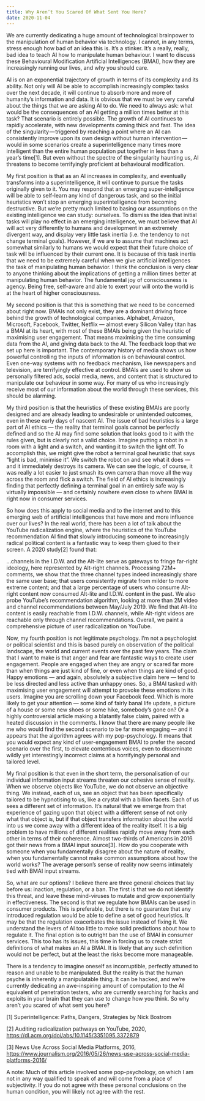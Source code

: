 ```yaml
---
title: Why Aren’t You Scared Of What Sent You Here?
date: 2020-11-04
---
```


We are currently dedicating a huge amount of technological brainpower to the manipulation of human behavior via technology. I cannot, in any terms, stress enough how bad of an idea this is. It’s a stinker. It’s a really, really, bad idea to teach AI how to manipulate human behaviour. I want to discuss these Behavioural Modification Artificial Intelligences (BMAI), how they are increasingly running our lives, and why you should care.

AI is on an exponential trajectory of growth in terms of its complexity and its ability. Not only will AI be able to accomplish increasingly complex tasks over the next decade, it will continue to absorb more and more of humanity’s information and data. It is obvious that we must be very careful about the things that we are asking AI to do. We need to always ask: what would be the consequences of an AI getting a million times better at this task? That scenario is entirely possible. The growth of AI continues to rapidly accelerate, with new developments coming thick and fast. The idea of the singularity — triggered by reaching a point where an AI can consistently improve upon its own design without human intervention — would in some scenarios create a superintelligence many times more intelligent than the entire human population put together in less than a year’s time[1]. But even without the spectre of the singularity haunting us, AI threatens to become terrifyingly proficient at behavioural modification.

My first position is that as an AI increases in complexity, and eventually transforms into a superintelligence, it will continue to pursue the tasks originally given to it. You may respond that an emerging super-intelligence will be able to self-learn any kind of dangerous task, and so the initial heuristics won’t stop an emerging superintelligence from becoming destructive. But we’re pretty much limited to basing our assumptions on the existing intelligence we can study: ourselves. To dismiss the idea that initial tasks will play no effect in an emerging intelligence, we must believe that AI will act very differently to humans and development in an extremely divergent way, and display very little task inertia (i.e. the tendency to not change terminal goals). However, if we are to assume that machines act somewhat similarly to humans we would expect that their future choice of task will be influenced by their current one. It is because of this task inertia that we need to be extremely careful when we give artificial intelligences the task of manipulating human behavior. I think the conclusion is very clear to anyone thinking about the implications of getting a million times better at manipulating human behavior. The fundamental joy of consciousness is agency. Being free, self-aware and able to exert your will onto the world is at the heart of higher consciousness.

My second position is that this is something that we need to be concerned about right now. BMAIs not only exist, they are a dominant driving force behind the growth of technological companies. Alphabet, Amazon, Microsoft, Facebook, Twitter, Netflix — almost every Silicon Valley titan has a BMAI at its heart, with most of these BMAIs being given the heuristic of maximising user engagement. That means maximising the time consuming data from the AI, and giving data back to the AI. The feedback loop that we set up here is important. The contemporary history of media shows us how powerful controlling the inputs of information is on behavioural control. Even one-way systems with no feedback mechanism, like newspapers and television, are terrifyingly effective at control. BMAIs are used to show us personally filtered ads, social media, news, and content that is structured to manipulate our behaviour in some way. For many of us who increasingly receive most of our information about the world through these services, this should be alarming.

My third position is that the heuristics of these existing BMAIs are poorly designed and are already leading to undesirable or unintended outcomes, even in these early days of nascent AI. The issue of bad heuristics is a large part of AI ethics — the reality that terminal goals cannot be perfectly defined and so the AI may find some solution that looks good to it with the rules given, but is clearly not a valid choice. Imagine putting a robot in a room with a light and a switch, and wanting it to switch the light off. To accomplish this, we might give the robot a terminal goal heuristic that says “light is bad, minimise it”. We switch the robot on and see what it does — and it immediately destroys its camera. We can see the logic, of course, it was really a lot easier to just smash its own camera than move all the way across the room and flick a switch. The field of AI ethics is increasingly finding that perfectly defining a terminal goal in an entirely safe way is virtually impossible — and certainly nowhere even close to where BMAI is right now in consumer services.

So how does this apply to social media and to the internet and to this emerging web of artificial intelligences that have more and more influence over our lives? In the real world, there has been a lot of talk about the YouTube radicalization engine, where the heuristics of the YouTube recommendation AI find that slowly introducing someone to increasingly radical political content is a fantastic way to keep them glued to their screen. A 2020 study[2] found that:

…channels in the I.D.W. and the Alt-lite serve as gateways to fringe far-right ideology, here represented by Alt-right channels. Processing 72M+ comments, we show that the three channel types indeed increasingly share the same user base; that users consistently migrate from milder to more extreme content; and that a large percentage of users who consume Alt-right content now consumed Alt-lite and I.D.W. content in the past. We also probe YouTube’s recommendation algorithm, looking at more than 2M video and channel recommendations between May/July 2019. We find that Alt-lite content is easily reachable from I.D.W. channels, while Alt-right videos are reachable only through channel recommendations. Overall, we paint a comprehensive picture of user radicalization on YouTube.

Now, my fourth position is not legitimate psychology. I’m not a psychologist or political scientist and this is based purely on observation of the political landscape, the world and current events over the past few years. The claim that I want to make is that anger and fear are fantastic ways to create user engagement. People are engaged when they are angry or scared far more than when things are just kind of fine, or even when things are kind of good. Happy emotions — and again, absolutely a subjective claim here — tend to be less directed and less active than unhappy ones. So, a BMAI tasked with maximising user engagement will attempt to provoke these emotions in its users. Imagine you are scrolling down your Facebook feed. Which is more likely to get your attention — some kind of fairly banal life update, a picture of a house or some new shoes or some hike, somebody’s gone on? Or a highly controversial article making a blatantly false claim, paired with a heated discussion in the comments. I know that there are many people like me who would find the second scenario to be far more engaging — and it appears that the algorithm agrees with my pop-psychology. It means that you would expect any kind of user-engagement BMAI to prefer the second scenario over the first, to elevate contentious voices, even to disseminate wildly yet interestingly incorrect claims at a horrifyingly personal and tailored level.

My final position is that even in the short term, the personalisation of our individual information input streams threaten our cohesive sense of reality. When we observe objects like YouTube, we do not observe an objective thing. We instead, each of us, see an object that has been specifically tailored to be hypnotising to us, like a crystal with a billion facets. Each of us sees a different set of information. It’s natural that we emerge from that experience of gazing upon that object with a different sense of not only what that object is, but if that object transfers information about the world into us we come away with a different idea of the reality itself. It is a big problem to have millions of different realities rapidly move away from each other in terms of their coherence. Almost two-thirds of Americans in 2016 got their news from a BMAI input source[3]. How do you cooperate with someone when you fundamentally disagree about the nature of reality, when you fundamentally cannot make common assumptions about how the world works? The average person’s sense of reality now seems intimately tied with BMAI input streams.

So, what are our options? I believe there are three general choices that lay before us: inaction, regulation, or a ban. The first is that we do not identify this threat, and leave these mind-viruses to mutate and grow exponentially in effectiveness. The second is that we regulate how BMAIs can be used in consumer products. This is preferable, but there is no guarantee that any introduced regulation would be able to define a set of good heuristics. It may be that the regulation exacerbates the issue instead of fixing it. We understand the levers of AI too little to make solid predictions about how to regulate it. The final option is to outright ban the use of BMAI in consumer services. This too has its issues, this time in forcing us to create strict definitions of what makes an AI a BMAI. It is likely that any such definition would not be perfect, but at the least the risks become more manageable.

There is a tendency to imagine oneself as incorruptible, perfectly attuned to reason and unable to be manipulated. But the reality is that the human psyche is inherently a manipulatable thing. It can be hacked, and we’re currently dedicating an awe-inspiring amount of computation to the AI equivalent of penetration testers, who are currently searching for hacks and exploits in your brain that they can use to change how you think. So why aren’t you scared of what sent you here?

[1] Superintelligence: Paths, Dangers, Strategies by Nick Bostrom

[2] Auditing radicalization pathways on YouTube, 2020, https://dl.acm.org/doi/abs/10.1145/3351095.3372879

[3] News Use Across Social Media Platforms, 2016, https://www.journalism.org/2016/05/26/news-use-across-social-media-platforms-2016/

A note: Much of this article involved some pop-psychology, on which I am not in any way qualified to speak of and will come from a place of subjectivity. If you do not agree with these personal conclusions on the human condition, you will likely not agree with the rest.